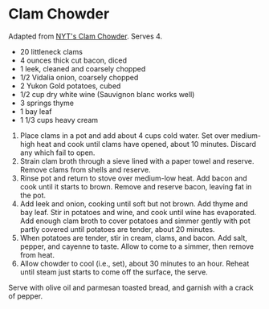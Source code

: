 # Clam Chowder

Adapted from [NYT's Clam Chowder](http://cooking.nytimes.com/recipes/1016717-the-best-clam-chowder). Serves 4.

- 20 littleneck clams
- 4 ounces thick cut bacon, diced
- 1 leek, cleaned and coarsely chopped
- 1/2 Vidalia onion, coarsely chopped
- 2 Yukon Gold potatoes, cubed
- 1/2 cup dry white wine (Sauvignon blanc works well)
- 3 springs thyme
- 1 bay leaf
- 1 1/3 cups heavy cream

1. Place clams in a pot and add about 4 cups cold water. Set over medium-high heat and cook until clams have opened, about 10 minutes. Discard any which fail to open.
2. Strain clam broth through a sieve lined with a paper towel and reserve. Remove clams from shells and reserve.
3. Rinse pot and return to stove over medium-low heat. Add bacon and cook until it starts to brown. Remove and reserve bacon, leaving fat in the pot.
4. Add leek and onion, cooking until soft but not brown. Add thyme and bay leaf. Stir in potatoes and wine, and cook until wine has evaporated. Add enough clam broth to cover potatoes and simmer gently with pot partly covered until potatoes are tender, about 20 minutes.
5. When potatoes are tender, stir in cream, clams, and bacon. Add salt, pepper, and cayenne to taste. Allow to come to a simmer, then remove from heat.
6. Allow chowder to cool (i.e., set), about 30 minutes to an hour. Reheat until steam just starts to come off the surface, the serve.

Serve with olive oil and parmesan toasted bread, and garnish with a crack of pepper.
